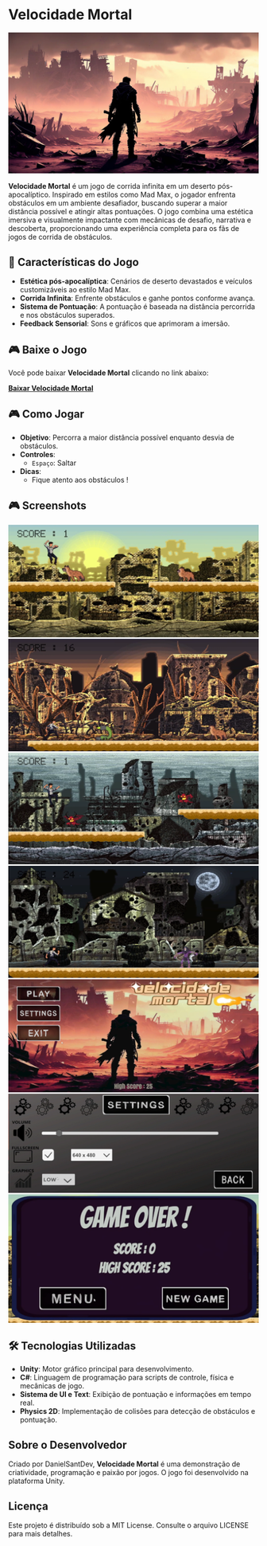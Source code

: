 # Velocidade Mortal

![Velocidade Mortal Banner](./Assets/Sprites/post-apocalyptic-dessert-landscape.jpeg)

**Velocidade Mortal** é um jogo de corrida infinita em um deserto pós-apocalíptico. Inspirado em estilos como Mad Max, o jogador enfrenta obstáculos em um ambiente desafiador, buscando superar a maior distância possível e atingir altas pontuações. O jogo combina uma estética imersiva e visualmente impactante com mecânicas de desafio, narrativa e descoberta, proporcionando uma experiência completa para os fãs de jogos de corrida de obstáculos.

## 🚀 Características do Jogo

- **Estética pós-apocalíptica**: Cenários de deserto devastados e veículos customizáveis ao estilo Mad Max.
- **Corrida Infinita**: Enfrente obstáculos e ganhe pontos conforme avança.
- **Sistema de Pontuação**: A pontuação é baseada na distância percorrida e nos obstáculos superados.
- **Feedback Sensorial**: Sons e gráficos que aprimoram a imersão.

## 🎮 Baixe o Jogo

Você pode baixar **Velocidade Mortal** clicando no link abaixo:

[**Baixar Velocidade Mortal**](https://danielsantdev.itch.io/deadly-speed)

## 🎮 Como Jogar

- **Objetivo**: Percorra a maior distância possível enquanto desvia de obstáculos.
- **Controles**:
  - `Espaço`: Saltar
- **Dicas**:
  - Fique atento aos obstáculos !
 
## 🎮 Screenshots

![Velocidade Mortal Banner](./Assets/Sprites/Screenshots/EasyMode.png)
![Velocidade Mortal Banner](./Assets/Sprites/Screenshots/MediumMode.png)
![Velocidade Mortal Banner](./Assets/Sprites/Screenshots/HardMode.png)
![Velocidade Mortal Banner](./Assets/Sprites/Screenshots/ImpossibleMode.png)
![Velocidade Mortal Banner](./Assets/Sprites/Screenshots/InitialPanel.png)
![Velocidade Mortal Banner](./Assets/Sprites/Screenshots/Settings.png)
![Velocidade Mortal Banner](./Assets/Sprites/Screenshots/GameOverPanel.png)


## 🛠️ Tecnologias Utilizadas

- **Unity**: Motor gráfico principal para desenvolvimento.
- **C#**: Linguagem de programação para scripts de controle, física e mecânicas de jogo.
- **Sistema de UI e Text**: Exibição de pontuação e informações em tempo real.
- **Physics 2D**: Implementação de colisões para detecção de obstáculos e pontuação.

## Sobre o Desenvolvedor

Criado por DanielSantDev, **Velocidade Mortal** é uma demonstração de criatividade, programação e paixão por jogos. O jogo foi desenvolvido na plataforma Unity.

## Licença

Este projeto é distribuído sob a MIT License. Consulte o arquivo LICENSE para mais detalhes.
